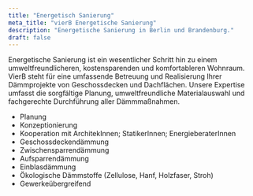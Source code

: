 ```yaml
---
title: "Energetisch Sanierung"
meta_title: "vierB Energetische Sanierung"
description: "Energetische Sanierung in Berlin und Brandenburg."
draft: false
---
```


Energetische Sanierung ist ein wesentlicher Schritt hin zu einem umweltfreundlicheren, kostensparenden und komfortableren Wohnraum. VierB steht für eine umfassende Betreuung und Realisierung Ihrer Dämmprojekte von Geschossdecken und Dachflächen. Unsere Expertise umfasst die sorgfältige Planung, umweltfreundliche Materialauswahl und fachgerechte Durchführung aller Dämmmaßnahmen.

- Planung
- Konzeptionierung
- Kooperation mit ArchitekInnen; StatikerInnen; EnergieberaterInnen
- Geschossdeckendämmung
- Zwischensparrendämmung
- Aufsparrendämmung
- Einblasdämmung
- Ökologische Dämmstoffe (Zellulose, Hanf, Holzfaser, Stroh)
- Gewerkeübergreifend